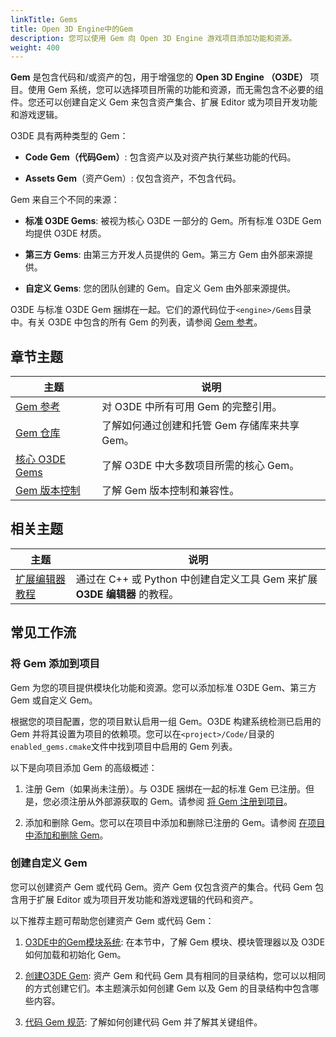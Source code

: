 ```yaml
---
linkTitle: Gems
title: Open 3D Engine中的Gem
description: 您可以使用 Gem 向 Open 3D Engine 游戏项目添加功能和资源。
weight: 400
---
```



**Gem** 是包含代码和/或资产的包，用于增强您的 **Open 3D Engine （O3DE）** 项目。使用 Gem 系统，您可以选择项目所需的功能和资源，而无需包含不必要的组件。您还可以创建自定义 Gem 来包含资产集合、扩展 Editor 或为项目开发功能和游戏逻辑。

O3DE 具有两种类型的 Gem：

- **Code Gem（代码Gem）**: 包含资产以及对资产执行某些功能的代码。

- **Assets Gem**（资产Gem）: 仅包含资产，不包含代码。

Gem 来自三个不同的来源：

- **标准 O3DE Gems**: 被视为核心 O3DE 一部分的 Gem。所有标准 O3DE Gem 均提供 O3DE 材质。

- **第三方 Gems**: 由第三方开发人员提供的 Gem。第三方 Gem 由外部来源提供。
  
- **自定义 Gems**: 您的团队创建的 Gem。自定义 Gem 由外部来源提供。

O3DE 与标准 O3DE Gem 捆绑在一起。它们的源代码位于`<engine>/Gems`目录中。有关 O3DE 中包含的所有 Gem 的列表，请参阅 [Gem 参考](./reference)。

## 章节主题

| 主题 | 说明 |
| --- | --- |
| [Gem 参考](./reference/) | 对 O3DE 中所有可用 Gem 的完整引用。 |
| [Gem 仓库](/docs/user-guide/remote-content/) | 了解如何通过创建和托管 Gem 存储库来共享 Gem。 |
| [核心 O3DE Gems](./core-gems) | 了解 O3DE 中大多数项目所需的核心 Gem。 |
| [Gem 版本控制](./gem-versioning) | 了解 Gem 版本控制和兼容性。 |


## 相关主题

| 主题 | 说明 |
| --- | --- |
| [扩展编辑器教程](/docs/learning-guide/tutorials/extend-the-editor/) | 通过在 C++ 或 Python 中创建自定义工具 Gem 来扩展 **O3DE 编辑器** 的教程。 |


## 常见工作流

### 将 Gem 添加到项目

Gem 为您的项目提供模块化功能和资源。您可以添加标准 O3DE Gem、第三方 Gem 或自定义 Gem。

根据您的项目配置，您的项目默认启用一组 Gem。O3DE 构建系统检测已启用的 Gem 并将其设置为项目的依赖项。您可以在`<project>/Code/`目录的`enabled_gems.cmake`文件中找到项目中启用的 Gem 列表。

以下是向项目添加 Gem 的高级概述：

1. 注册 Gem（如果尚未注册）。与 O3DE 捆绑在一起的标准 Gem 已注册。但是，您必须注册从外部源获取的 Gem。请参阅 [将 Gem 注册到项目](/docs/user-guide/project-config/register-gems/)。

1. 添加和删除 Gem。您可以在项目中添加和删除已注册的 Gem。请参阅 [在项目中添加和删除 Gem](/docs/user-guide/project-config/add-remove-gems/)。

### 创建自定义 Gem

您可以创建资产 Gem 或代码 Gem。资产 Gem 仅包含资产的集合。代码 Gem 包含用于扩展 Editor 或为项目开发功能和游戏逻辑的代码和资产。

以下推荐主题可帮助您创建资产 Gem 或代码 Gem：

1. [O3DE中的Gem模块系统](/docs/user-guide/programming/gems/overview/): 在本节中，了解 Gem 模块、模块管理器以及 O3DE 如何加载和初始化 Gem。

1. [创建O3DE Gem](/docs/user-guide/programming/gems/creating/): 资产 Gem 和代码 Gem 具有相同的目录结构，您可以以相同的方式创建它们。本主题演示如何创建 Gem 以及 Gem 的目录结构中包含哪些内容。

1. [代码 Gem 规范](/docs/user-guide/programming/gems/code-gems/): 了解如何创建代码 Gem 并了解其关键组件。
